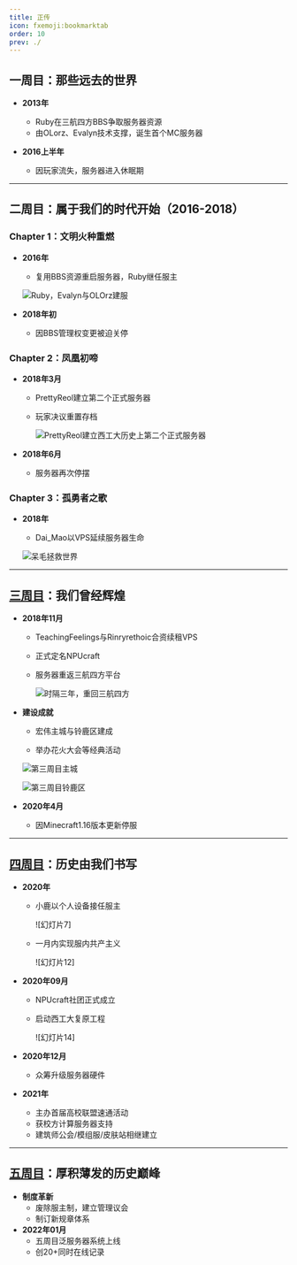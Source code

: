```yaml
---
title: 正传
icon: fxemoji:bookmarktab
order: 10
prev: ./
---
```






## **一周目：那些远去的世界**
- **2013年**

  - Ruby在三航四方BBS争取服务器资源
  - 由OLorz、Evalyn技术支撑，诞生首个MC服务器

- **2016上半年**
  -  因玩家流失，服务器进入休眠期

---

## **二周目：属于我们的时代开始（2016-2018）**
### Chapter 1：文明火种重燃
- **2016年**
  - 复用BBS资源重启服务器，Ruby继任服主
  
  ![Ruby，Evalyn与OLOrz建服](https://npucraft-lsky-1304448012.cos.ap-chengdu.myqcloud.com/2025/03/22/67de8b29d7feb.jpg)
  
- **2018年初**
  - 因BBS管理权变更被迫关停

### Chapter 2：凤凰初啼
- **2018年3月**

  - PrettyReol建立第二个正式服务器

  - 玩家决议重置存档

    ![PrettyReol建立西工大历史上第二个正式服务器](https://npucraft-lsky-1304448012.cos.ap-chengdu.myqcloud.com/2025/03/22/67de8c818af90.jpg)

- **2018年6月**

  - 服务器再次停摆

### Chapter 3：孤勇者之歌
- **2018年**

  -  Dai_Mao以VPS延续服务器生命

    ![呆毛拯救世界](https://npucraft-lsky-1304448012.cos.ap-chengdu.myqcloud.com/2025/03/22/67de8c8236539.jpg)

---

## **[三周目](./Generation3)：我们曾经辉煌**
- **2018年11月**

  - TeachingFeelings与Rinryrethoic合资续租VPS

  - 正式定名NPUcraft

  - 服务器重返三航四方平台

    ![时隔三年，重回三航四方](https://npucraft-lsky-1304448012.cos.ap-chengdu.myqcloud.com/2025/03/22/67de8c82c31d8.jpg)

- **建设成就**

  - 宏伟主城与铃鹿区建成

  - 举办花火大会等经典活动
  
  <BiliBili bvid="BV1k7411n7SL" />

    ![第三周目主城](https://npucraft-lsky-1304448012.cos.ap-chengdu.myqcloud.com/2025/03/22/67de8c83bcf21.jpg)

    ![第三周目铃鹿区](https://npucraft-lsky-1304448012.cos.ap-chengdu.myqcloud.com/2025/03/22/67de8c8328d0b.jpg)

- **2020年4月**

  - 因Minecraft1.16版本更新停服

---

## **[四周目](./Generation4)：历史由我们书写**
- **2020年**

  - 小鹿以个人设备接任服主

     ![幻灯片7]

  - 一月内实现服内共产主义

    ![幻灯片12]

- **2020年09月**

  - NPUcraft社团正式成立

  - 启动西工大复原工程

    ![幻灯片14]

- **2020年12月**

  - 众筹升级服务器硬件

- **2021年**

  - 主办首届高校联盟速通活动
  - 获校方计算服务器支持
  - 建筑师公会/模组服/皮肤站相继建立

---

## **[五周目](./Generation5)：厚积薄发的历史巅峰**

- **制度革新**
  -  废除服主制，建立管理议会
  -  制订新规章体系
- **2022年01月**
  - 五周目泛服务器系统上线
  - 创20+同时在线记录
